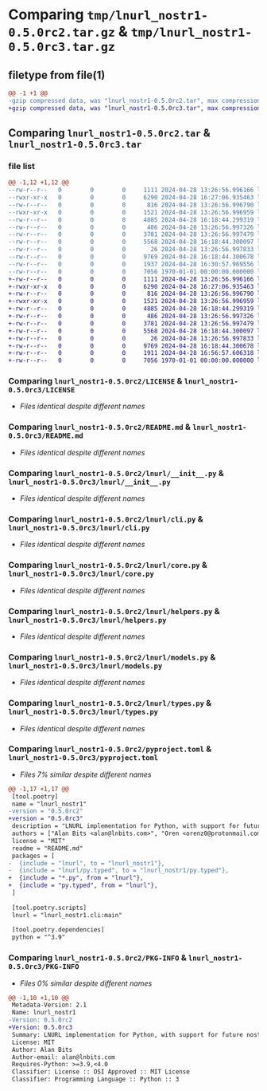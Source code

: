 # Comparing `tmp/lnurl_nostr1-0.5.0rc2.tar.gz` & `tmp/lnurl_nostr1-0.5.0rc3.tar.gz`

## filetype from file(1)

```diff
@@ -1 +1 @@
-gzip compressed data, was "lnurl_nostr1-0.5.0rc2.tar", max compression
+gzip compressed data, was "lnurl_nostr1-0.5.0rc3.tar", max compression
```

## Comparing `lnurl_nostr1-0.5.0rc2.tar` & `lnurl_nostr1-0.5.0rc3.tar`

### file list

```diff
@@ -1,12 +1,12 @@
--rw-r--r--   0        0        0     1111 2024-04-28 13:26:56.996166 lnurl_nostr1-0.5.0rc2/LICENSE
--rwxr-xr-x   0        0        0     6290 2024-04-28 16:27:06.935463 lnurl_nostr1-0.5.0rc2/README.md
--rw-r--r--   0        0        0      816 2024-04-28 13:26:56.996790 lnurl_nostr1-0.5.0rc2/lnurl/__init__.py
--rwxr-xr-x   0        0        0     1521 2024-04-28 13:26:56.996959 lnurl_nostr1-0.5.0rc2/lnurl/cli.py
--rw-r--r--   0        0        0     4885 2024-04-28 16:18:44.299319 lnurl_nostr1-0.5.0rc2/lnurl/core.py
--rw-r--r--   0        0        0      486 2024-04-28 13:26:56.997326 lnurl_nostr1-0.5.0rc2/lnurl/exceptions.py
--rw-r--r--   0        0        0     3781 2024-04-28 13:26:56.997479 lnurl_nostr1-0.5.0rc2/lnurl/helpers.py
--rw-r--r--   0        0        0     5568 2024-04-28 16:18:44.300097 lnurl_nostr1-0.5.0rc2/lnurl/models.py
--rw-r--r--   0        0        0       26 2024-04-28 13:26:56.997833 lnurl_nostr1-0.5.0rc2/lnurl/py.typed
--rw-r--r--   0        0        0     9769 2024-04-28 16:18:44.300678 lnurl_nostr1-0.5.0rc2/lnurl/types.py
--rw-r--r--   0        0        0     1937 2024-04-28 16:30:57.969556 lnurl_nostr1-0.5.0rc2/pyproject.toml
--rw-r--r--   0        0        0     7056 1970-01-01 00:00:00.000000 lnurl_nostr1-0.5.0rc2/PKG-INFO
+-rw-r--r--   0        0        0     1111 2024-04-28 13:26:56.996166 lnurl_nostr1-0.5.0rc3/LICENSE
+-rwxr-xr-x   0        0        0     6290 2024-04-28 16:27:06.935463 lnurl_nostr1-0.5.0rc3/README.md
+-rw-r--r--   0        0        0      816 2024-04-28 13:26:56.996790 lnurl_nostr1-0.5.0rc3/lnurl/__init__.py
+-rwxr-xr-x   0        0        0     1521 2024-04-28 13:26:56.996959 lnurl_nostr1-0.5.0rc3/lnurl/cli.py
+-rw-r--r--   0        0        0     4885 2024-04-28 16:18:44.299319 lnurl_nostr1-0.5.0rc3/lnurl/core.py
+-rw-r--r--   0        0        0      486 2024-04-28 13:26:56.997326 lnurl_nostr1-0.5.0rc3/lnurl/exceptions.py
+-rw-r--r--   0        0        0     3781 2024-04-28 13:26:56.997479 lnurl_nostr1-0.5.0rc3/lnurl/helpers.py
+-rw-r--r--   0        0        0     5568 2024-04-28 16:18:44.300097 lnurl_nostr1-0.5.0rc3/lnurl/models.py
+-rw-r--r--   0        0        0       26 2024-04-28 13:26:56.997833 lnurl_nostr1-0.5.0rc3/lnurl/py.typed
+-rw-r--r--   0        0        0     9769 2024-04-28 16:18:44.300678 lnurl_nostr1-0.5.0rc3/lnurl/types.py
+-rw-r--r--   0        0        0     1911 2024-04-28 16:56:57.606318 lnurl_nostr1-0.5.0rc3/pyproject.toml
+-rw-r--r--   0        0        0     7056 1970-01-01 00:00:00.000000 lnurl_nostr1-0.5.0rc3/PKG-INFO
```

### Comparing `lnurl_nostr1-0.5.0rc2/LICENSE` & `lnurl_nostr1-0.5.0rc3/LICENSE`

 * *Files identical despite different names*

### Comparing `lnurl_nostr1-0.5.0rc2/README.md` & `lnurl_nostr1-0.5.0rc3/README.md`

 * *Files identical despite different names*

### Comparing `lnurl_nostr1-0.5.0rc2/lnurl/__init__.py` & `lnurl_nostr1-0.5.0rc3/lnurl/__init__.py`

 * *Files identical despite different names*

### Comparing `lnurl_nostr1-0.5.0rc2/lnurl/cli.py` & `lnurl_nostr1-0.5.0rc3/lnurl/cli.py`

 * *Files identical despite different names*

### Comparing `lnurl_nostr1-0.5.0rc2/lnurl/core.py` & `lnurl_nostr1-0.5.0rc3/lnurl/core.py`

 * *Files identical despite different names*

### Comparing `lnurl_nostr1-0.5.0rc2/lnurl/helpers.py` & `lnurl_nostr1-0.5.0rc3/lnurl/helpers.py`

 * *Files identical despite different names*

### Comparing `lnurl_nostr1-0.5.0rc2/lnurl/models.py` & `lnurl_nostr1-0.5.0rc3/lnurl/models.py`

 * *Files identical despite different names*

### Comparing `lnurl_nostr1-0.5.0rc2/lnurl/types.py` & `lnurl_nostr1-0.5.0rc3/lnurl/types.py`

 * *Files identical despite different names*

### Comparing `lnurl_nostr1-0.5.0rc2/pyproject.toml` & `lnurl_nostr1-0.5.0rc3/pyproject.toml`

 * *Files 7% similar despite different names*

```diff
@@ -1,17 +1,17 @@
 [tool.poetry]
 name = "lnurl_nostr1"
-version = "0.5.0rc2"
+version = "0.5.0rc3"
 description = "LNURL implementation for Python, with support for future nostr1 protocol."
 authors = ["Alan Bits <alan@lnbits.com>", "Oren <orenz0@protonmail.com>"]
 license = "MIT"
 readme = "README.md"
 packages = [
-  {include = "lnurl", to = "lnurl_nostr1"},
-  {include = "lnurl/py.typed", to = "lnurl_nostr1/py.typed"},
+  {include = "*.py", from = "lnurl"},
+  {include = "py.typed", from = "lnurl"},
 ]
 
 [tool.poetry.scripts]
 lnurl = "lnurl_nostr1.cli:main"
 
 [tool.poetry.dependencies]
 python = "^3.9"
```

### Comparing `lnurl_nostr1-0.5.0rc2/PKG-INFO` & `lnurl_nostr1-0.5.0rc3/PKG-INFO`

 * *Files 0% similar despite different names*

```diff
@@ -1,10 +1,10 @@
 Metadata-Version: 2.1
 Name: lnurl_nostr1
-Version: 0.5.0rc2
+Version: 0.5.0rc3
 Summary: LNURL implementation for Python, with support for future nostr1 protocol.
 License: MIT
 Author: Alan Bits
 Author-email: alan@lnbits.com
 Requires-Python: >=3.9,<4.0
 Classifier: License :: OSI Approved :: MIT License
 Classifier: Programming Language :: Python :: 3
```

